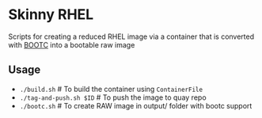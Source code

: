 # Skinny RHEL

Scripts for creating a reduced RHEL image via a container that is converted with [BOOTC](https://github.com/osbuild/bootc-image-builder#-image-types) into a bootable raw image

## Usage

- `./build.sh` # To build the container using `ContainerFile`
- `./tag-and-push.sh $ID` # To push the image to quay repo
- `./bootc.sh` # To create RAW image in output/ folder with bootc support
